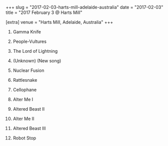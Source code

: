 +++
slug = "2017-02-03-harts-mill-adelaide-australia"
date = "2017-02-03"
title = "2017 February 3 @ Harts Mill"

[extra]
venue = "Harts Mill, Adelaide, Australia"
+++

 1. Gamma Knife

 2. People-Vultures

 3. The Lord of Lightning

 4. (Unknown)
    (New song)
 5. Nuclear Fusion

 6. Rattlesnake

 7. Cellophane

 8. Alter Me I

 9. Altered Beast II

10. Alter Me II

11. Altered Beast III

12. Robot Stop


